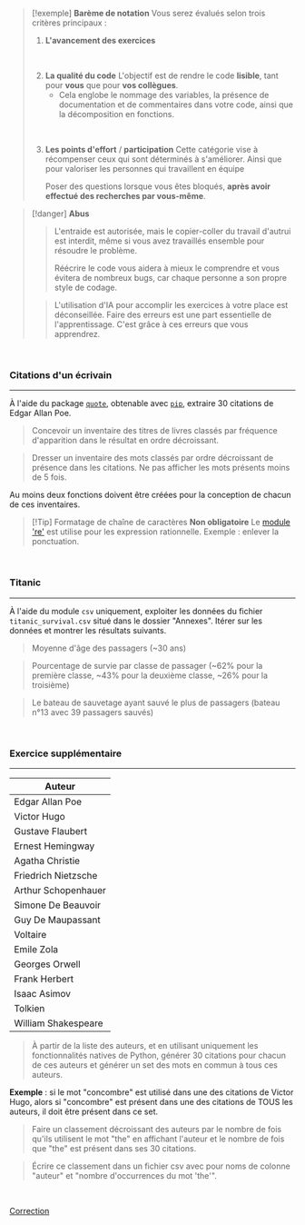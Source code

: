 >[!exemple] **Barème de notation**
>Vous serez évalués selon trois critères principaux :
>
>1. **L'avancement des exercices**
> <br>
> 
>2. **La qualité du code**
>    L'objectif est de rendre le code **lisible**, tant pour **vous** que pour **vos collègues**.
>    - Cela englobe le nommage des variables, la présence de documentation et de commentaires dans votre code, ainsi que la décomposition en fonctions.  
> <br>
> 
>3. **Les points d'effort** / **participation**
>    Cette catégorie vise à récompenser ceux qui sont déterminés à s'améliorer. Ainsi que pour valoriser les personnes qui travaillent en équipe
>    
>    Poser des questions lorsque vous êtes bloqués, **après avoir effectué des recherches par vous-même**.


>[!danger] **Abus**
>
> >L'entraide est autorisée, mais le copier-coller du travail d'autrui est interdit, même si vous avez travaillés ensemble pour résoudre le problème.
> >
> >Réécrire le code vous aidera à mieux le comprendre et vous évitera de nombreux bugs, car chaque personne a son propre style de codage.
>
> > L'utilisation d'IA pour accomplir les exercices à votre place est déconseillée. Faire des erreurs est une part essentielle de l'apprentissage. C'est grâce à ces erreurs que vous apprendrez.

<br>

### Citations d'un écrivain
---

À l'aide du package [`quote`](https://pypi.org/project/quote/), obtenable avec [`pip`](https://pypi.org/project/pip/), extraire 30 citations de Edgar Allan Poe.

>Concevoir un inventaire des titres de livres classés par fréquence d'apparition dans le résultat en ordre décroissant.

>Dresser un inventaire des mots classés par ordre décroissant de présence dans les citations. Ne pas afficher les mots présents moins de 5 fois.

Au moins deux fonctions doivent être créées pour la conception de chacun de ces inventaires.

> [!Tip] Formatage de chaîne de caractères
> **Non obligatoire**
> Le [module 're'](https://docs.python.org/fr/3.11/library/re.html) est utilise pour les expression rationnelle. Exemple : enlever la ponctuation.

<br>

### Titanic
---
À l'aide du module `csv` uniquement, exploiter les données du fichier `titanic_survival.csv` situé dans le dossier "Annexes". Itérer sur les données et montrer les résultats suivants.

> Moyenne d'âge des passagers (~30 ans)

> Pourcentage de survie par classe de passager (~62% pour la première classe, ~43% pour la deuxième classe, ~26% pour la troisième)

> Le bateau de sauvetage ayant sauvé le plus de passagers (bateau n°13 avec 39 passagers sauvés)

<br>

### Exercice supplémentaire
---

| Auteur              |
| ------------------- |
| Edgar Allan Poe     |
| Victor Hugo         |
| Gustave Flaubert    |
| Ernest Hemingway    |
| Agatha Christie     |
| Friedrich Nietzsche |
| Arthur Schopenhauer |
| Simone De Beauvoir  |
| Guy De Maupassant   |
| Voltaire            |
| Emile Zola          |
| Georges Orwell      |
| Frank Herbert       |
| Isaac Asimov        |
| Tolkien             |
| William Shakespeare |

>À partir de la liste des auteurs, et en utilisant uniquement les fonctionnalités natives de Python, générer 30 citations pour chacun de ces auteurs et générer un set des mots en commun à tous ces auteurs.
>
  **Exemple** : si le mot "concombre" est utilisé dans une des citations de Victor Hugo, alors si "concombre" est présent dans une des citations de TOUS les auteurs, il doit être présent dans ce set.

>Faire un classement décroissant des auteurs par le nombre de fois qu'ils utilisent le mot "the" en affichant l'auteur et le nombre de fois que "the" est présent dans ses 30 citations.

>Écrire ce classement dans un fichier csv avec pour noms de colonne "auteur" et "nombre d'occurrences du mot 'the'".

<br>

[Correction](Exercices/a.%20Impératif/Corrections/TP%20Impératif.md)

